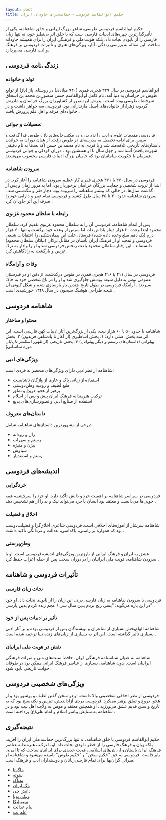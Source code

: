 ```yaml
---
layout: post
title: حکیم ابوالقاسم فردوسی - حماسه‌سرای جاودان ایران
---
```


حکیم ابوالقاسم فردوسی طوسی، شاعر بزرگ ایرانی و خالق شاهنامه، یکی از تأثیرگذارترین چهره‌های ادبیات فارسی است که با خلق اثر بی‌نظیر خود، نه تنها زبان فارسی را از نابودی نجات داد، بلکه هویت ملی و فرهنگی ایران را برای همیشه جاودانه ساخت. این مقاله به بررسی زندگی، آثار، ویژگی‌های هنری و تأثیرات فردوسی بر فرهنگ و ادب فارسی می‌پردازد.

## زندگی‌نامه فردوسی

### تولد و خانواده

ابوالقاسم فردوسی در سال ۳۲۹ هجری قمری (۹۴۰ میلادی) در روستای پاژ (باژ) از توابع طوس در خراسان به دنیا آمد. نام کامل او ابوالقاسم حسن منصور بن محمد بن اسحاق شرفشاه طوسی بوده است . پدرش ابومنصور از کشاورزان بزرگ خراسان و مادرش گردویه زهرا، از خانواده‌های اصیل مازندرانی بود. فردوسی سه خواهر داشت و در خانواده‌ای مرفه و اهل علم پرورش یافت .

### تحصیلات و جوانی

فردوسی مقدمات علوم و ادب را نزد پدر و در مکتب‌خانه‌های باژ و طوس فرا گرفت و سپس برای ادامه تحصیل به مدرسه‌ای در طوس رفت. از همان دوران به خواندن داستان‌های تاریخی علاقه‌مند شد و با فردی به نام محمد بن حسن (که بعدها به نام دقیقی شهرت یافت) آشنا شد و چهل سال با او همنشین بود . دوران کودکی و جوانی فردوسی همزمان با حکومت سامانیان بود که حامیان بزرگ ادبیات فارسی محسوب می‌شدند.

### سرودن شاهنامه

فردوسی در سال ۳۷۰ یا ۳۷۱ هجری قمری کار عظیم سرودن شاهنامه را آغاز کرد. در ابتدا از ثروت شخصی و حمایت بزرگان خراسان برخوردار بود، اما به مرور زمان و پس از گذشت سال‌ها، در حالی که بیشتر شاهنامه را سروده بود، دچار فقر و تنگدستی شد . سرودن شاهنامه حدود ۳۰ تا ۳۵ سال طول کشید و فردوسی تمام عمر و دارایی خود را صرف این اثر جاودان کرد .

### رابطه با سلطان محمود غزنوی

پس از اتمام شاهنامه، فردوسی آن را به سلطان محمود غزنوی تقدیم کرد. سلطان محمود ابتدا وعده ۶۰ هزار دینار پاداش داد، اما سپس از وعده خود برگشت و تنها ۶۰ هزار درم (یک دهم مبلغ وعده داده شده) فرستاد. علت این پیمان‌شکنی را اعتقادات شیعی فردوسی و تمجید او از فرهنگ ایران باستان در مقابل ترکان (نیاکان سلطان محمود) دانسته‌اند . این رفتار سلطان محمود باعث رنجش فردوسی شد و او را وادار به ترک غزنین و بازگشت به زادگاهش کرد.

### وفات و آرامگاه

فردوسی در سال ۴۱۱ یا ۴۱۶ هجری قمری در طوس درگذشت. از دفن او در قبرستان عمومی توس به دلیل شیعه بودنش جلوگیری شد و او را در باغ شخصی خود به خاک سپردند . آرامگاه فردوسی در طول تاریخ چندین بار بازسازی شده و شکل کنونی آن نتیجه طراحی هوشنگ سیحون در سال ۱۳۴۸ خورشیدی است .

## شاهنامه فردوسی

### محتوا و ساختار

شاهنامه با حدود ۵۰ تا ۶۰ هزار بیت، یکی از بزرگ‌ترین آثار ادبیات کهن فارسی است. این اثر سه بخش اصلی دارد:
۱. بخش اساطیری (از آغاز تا پادشاهی فریدون)
۲. بخش پهلوانی (داستان‌های رستم و دیگر پهلوانان)
۳. بخش تاریخی (از ظهور اسکندر تا پایان دوره ساسانی) 

### ویژگی‌های ادبی

شاهنامه از نظر ادبی دارای ویژگی‌های منحصر به فردی است:
- استفاده از زبانی پاک و عاری از واژگان ناشایست
- طبع لطیف و روحیه وطن‌دوستی
- پرهیز از هجو، دروغ و تملق
- ترکیب هنرمندانه فرهنگ ایران پیش و پس از اسلام
- استفاده از صنایع ادبی و تصویرسازی‌های بدیع 

### داستان‌های معروف

برخی از مشهورترین داستان‌های شاهنامه شامل:
- زال و رودابه
- رستم و سهراب
- بیژن و منیژه
- سیاوش
- رستم و اسفندیار 

## اندیشه‌های فردوسی

### خردگرایی

فردوسی در سراسر شاهنامه بر اهمیت خرد و دانش تأکید دارد. او خرد را سرچشمه همه خوبی‌ها می‌دانست و معتقد بود انسان با خرد می‌تواند نیک و بد را از هم تشخیص دهد .

### اخلاق و فضیلت

شاهنامه سرشار از آموزه‌های اخلاقی است. فردوسی شاعری اخلاق‌گرا و فضیلت‌دوست بود که همواره بر راستی، پاکدامنی، عدالت و مردانگی تأکید داشت .

### وطن‌پرستی

عشق به ایران و فرهنگ ایرانی از بارزترین ویژگی‌های اندیشه فردوسی است. او با سرودن شاهنامه، هویت ملی ایرانیان را در دوران سخت پس از حمله اعراب حفظ کرد .

## تأثیرات فردوسی و شاهنامه

### نجات زبان فارسی

فردوسی با سرودن شاهنامه به زبان فارسی دری، این زبان را از نابودی نجات داد. او خود در این باره می‌گوید: "بسی رنج بردم بدین سال سی / عجم زنده کردم بدین پارسی" .

### تأثیر بر ادبیات پس از خود

شاهنامه الهام‌بخش بسیاری از شاعران و نویسندگان پس از فردوسی بوده و بر آثار ادبی بسیاری تأثیر گذاشته است. این اثر به بسیاری از زبان‌های زنده دنیا ترجمه شده است .

### نقش در هویت ملی ایرانیان

شاهنامه به عنوان شناسنامه فرهنگی ایران، حافظ سنت‌های ملی و میراث فرهنگی ایرانیان است. بدون شاهنامه، بسیاری از عناصر فرهنگ ایرانی ممکن بود در طوفان حوادث تاریخی نابود شود .

## ویژگی‌های شخصیتی فردوسی

فردوسی از نظر اخلاقی شخصیتی والا داشت. او در سخن گفتن لطیف و پرشور بود و از هجو، دروغ و تملق پرهیز می‌کرد. فردوسی مردی آزاداندیش، تیزبین و نکته‌سنج بود که به تاریخ و سنن قدیم عشق می‌ورزید . او همچنین معتقد و مومن به ولایت اهل بیت بود و در شاهنامه به ستایش پیامبر اسلام و امام علی(ع) پرداخته است .

## نتیجه‌گیری

حکیم ابوالقاسم فردوسی با خلق شاهنامه، نه تنها بزرگ‌ترین حماسه ملی ایران را آفرید، بلکه زبان و فرهنگ فارسی را از خطر نابودی نجات داد. او با ترکیب هنرمندانه عناصر فرهنگ ایران باستان و ارزش‌های اسلامی، هویت جدیدی برای ایرانیان ساخت که تا امروز پابرجاست. فردوسی به حق "حکیم سخن" و "حکیم طوس" نامیده می‌شود و شاهنامه او میراثی گران‌بها برای تمام فارسی‌زبانان و دوستداران ادب و فرهنگ است.

- [ماگرتا](https://magerta.ir/culture/literature/research-on-ferdowsi/)
- [بیتوته](https://www.beytoote.com/art/artist/ferdowsi-biography.html?m=1)
- [نمناک](https://namnak.com/%D8%B2%D9%86%D8%AF%DA%AF%DB%8C%D9%86%D8%A7%D9%85%D9%87-%D8%AD%DA%A9%DB%8C%D9%85-%D8%A7%D8%A8%D9%88%D8%A7%D9%84%D9%82%D8%A7%D8%B3%D9%85-%D9%81%D8%B1%D8%AF%D9%88%D8%B3%DB%8C.p572)
- [مگ ایران](https://magirans.com/%D8%AF%D8%A7%D9%86%D9%84%D9%88%D8%AF-%D9%85%D9%82%D8%A7%D9%84%D9%87-%D8%AD%DA%A9%DB%8C%D9%85-%D8%A7%D8%A8%D9%88%D8%A7%D9%84%D9%82%D8%A7%D8%B3%D9%85-%D8%AD%D8%B3%D9%86-%D8%A8%D9%86-%D8%B9%D9%84%DB%8C.htm)
- [دانش چی](https://www.daneshchi.ir/biography-ferdosi/)
- [ویکی پدیا](https://fa.m.wikipedia.org/wiki/%D9%81%D8%B1%D8%AF%D9%88%D8%B3%DB%8C)
- [سیویلیکا](https://civilica.com/doc/1117724/)
- [پیام عدالت](https://payamedalat.com/%D8%B2%D9%86%D8%AF%DA%AF%DB%8C%D9%86%D8%A7%D9%85%D9%87-%D9%81%D8%B1%D8%AF%D9%88%D8%B3%DB%8C/)
- [علم نت](https://elmnet.ir/keyword/%D9%81%D8%B1%D8%AF%D9%88%D8%B3%DB%8C%D8%8C-%D8%A7%D8%A8%D9%88%D8%A7%D9%84%D9%82%D8%A7%D8%B3%D9%85)
